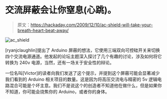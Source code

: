 # 交流屏蔽会让你窒息(心跳)。

> 原文：<https://hackaday.com/2009/12/10/ac-shield-will-take-your-breath-heart-beat-away/>

![](img/6eb4b98c99eecd56cbe7c0e0ec398d22.png "ac_shield")

[ryanjclaughlin]提出了 Arduino 屏蔽的想法，它使用三端双向可控硅开关来切换四个交流电源通道。他发起的论坛主题深入探讨了几个有趣的讨论，涉及如何将它转换为 240v 电源，当然，还有一场关于安全性的辩论。

一位名叫[Victor]的读者向我们发送了这个提示，并提到这个屏蔽可能会显著减少我们看到的 Arduino 相关项目的数量。这是因为将高压交流电与精密的 5v 逻辑电路混合可能是个坏主意。我们不是说这个的创造者不知道他在做什么，但是如果你不知道，你可能会烧焦你的 Arduino，或者你的身体。